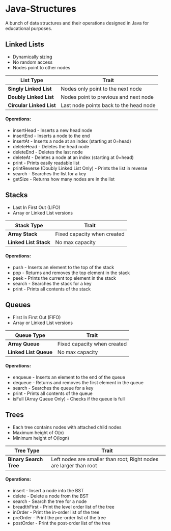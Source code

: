 # Java-Structures
A bunch of data structures and their operations designed in Java for educational purposes.

## Linked Lists
- Dynamically sizing
- No random access
- Nodes point to other nodes

| List Type  | Trait |
| ------------- | ------------- |
| **Singly Linked List**  | Nodes only point to the next node  |
| **Doubly Linked List**  | Nodes point to previous and next node  |
| **Circular Linked List**  | Last node points back to the head node  |

#### Operations:
- insertHead - Inserts a new head node
- insertEnd - Inserts a node to the end
- insertAt - Inserts a node at an index (starting at 0=head)
- deleteHead - Deletes the head node
- deleteEnd - Deletes the last node
- deleteAt - Deletes a node at an index (starting at 0=head)
- print - Prints easily readable list
- printReverse (Doubly Linked List Only) - Prints the list in reverse
- search - Searches the list for a key
- getSize - Returns how many nodes are in the list

## Stacks
-  Last In First Out (LIFO)
-  Array or Linked List versions

| Stack Type  | Trait |
| ------------- | ------------- |
| **Array Stack**  | Fixed capacity when created  |
| **Linked List Stack**  | No max capacity  |

#### Operations:
- push - Inserts an element to the top of the stack
- pop - Returns and removes the top element in the stack
- peek - Prints the current top element in the stack
- search - Searches the stack for a key
- print - Prints all contents of the stack

## Queues
- First In First Out (FIFO)
- Array or Linked List versions

| Queue Type  | Trait |
| ------------- | ------------- |
| **Array Queue**  | Fixed capacity when created  |
| **Linked List Queue**  | No max capacity  |

#### Operations:
- enqueue - Inserts an element to the end of the queue
- dequeue - Returns and removes the first element in the queue
- search - Searches the queue for a key
- print - Prints all contents of the queue
- isFull (Array Queue Only) - Checks if the queue is full
        
## Trees
- Each tree contains nodes with attached child nodes
- Maximum height of O(n)
- Minimum height of O(logn)

| Tree Type  | Trait |
| ------------- | ------------- |
| **Binary Search Tree**  | Left nodes are smaller than root; Right nodes are larger than root  |

#### Operations:
- insert - Insert a node into the BST
- delete - Delete a node from the BST
- search - Search the tree for a node
- breadthFirst - Print the level order list of the tree
- inOrder - Print the in-order list of the tree
- preOrder - Print the pre-order list of the tree
- postOrder - Print the post-order list of the tree
